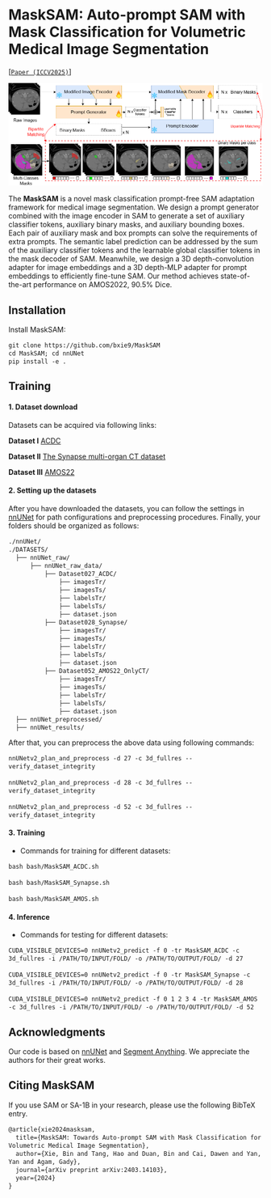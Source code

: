 # MaskSAM: Auto-prompt SAM with Mask Classification for Volumetric Medical Image Segmentation

[[`Paper (ICCV2025)`](https://arxiv.org/abs/2403.14103)] 

![Overview of MaskSAM framework](assets/overview.png?raw=true "Overview of MaskSAM framework")

The **MaskSAM** is a novel mask classification prompt-free SAM adaptation framework for medical image segmentation. We design a prompt generator combined with the image encoder in SAM to generate a set of auxiliary classifier tokens, auxiliary binary masks, and auxiliary bounding boxes. Each pair of auxiliary mask and box prompts can solve the requirements of extra prompts. The semantic label prediction can be addressed by the sum of the auxiliary classifier tokens and the learnable global classifier tokens in the mask decoder of SAM. Meanwhile, we design a 3D depth-convolution adapter for image embeddings and a 3D depth-MLP adapter for prompt embeddings to efficiently fine-tune SAM. Our method achieves state-of-the-art performance on AMOS2022, 90.5% Dice.

## Installation

Install MaskSAM:

```
git clone https://github.com/bxie9/MaskSAM
cd MaskSAM; cd nnUNet
pip install -e .
```

## Training
#### 1. Dataset download
Datasets can be acquired via following links:

**Dataset I**
[ACDC](https://www.creatis.insa-lyon.fr/Challenge/acdc/)

**Dataset II**
[The Synapse multi-organ CT dataset](https://www.synapse.org/#!Synapse:syn3193805/wiki/217789)

**Dataset III**
[AMOS22](https://amos22.grand-challenge.org/)

#### 2. Setting up the datasets
After you have downloaded the datasets, you can follow the settings in [nnUNet](https://github.com/MIC-DKFZ/nnUNet/blob/master/documentation/dataset_conversion.md) for path configurations and preprocessing procedures. Finally, your folders should be organized as follows:

```
./nnUNet/
./DATASETS/
  ├── nnUNet_raw/
      ├── nnUNet_raw_data/
          ├── Dataset027_ACDC/
              ├── imagesTr/
              ├── imagesTs/
              ├── labelsTr/
              ├── labelsTs/
              ├── dataset.json
          ├── Dataset028_Synapse/
              ├── imagesTr/
              ├── imagesTs/
              ├── labelsTr/
              ├── labelsTs/
              ├── dataset.json
          ├── Dataset052_AMOS22_OnlyCT/
              ├── imagesTr/
              ├── imagesTs/
              ├── labelsTr/
              ├── labelsTs/
              ├── dataset.json
  ├── nnUNet_preprocessed/
  ├── nnUNet_results/
```

After that, you can preprocess the above data using following commands:

```
nnUNetv2_plan_and_preprocess -d 27 -c 3d_fullres --verify_dataset_integrity

nnUNetv2_plan_and_preprocess -d 28 -c 3d_fullres --verify_dataset_integrity

nnUNetv2_plan_and_preprocess -d 52 -c 3d_fullres --verify_dataset_integrity
```

#### 3. Training
- Commands for training for different datasets:

```
bash bash/MaskSAM_ACDC.sh 

bash bash/MaskSAM_Synapse.sh 

bash bash/MaskSAM_AMOS.sh 
```

#### 4. Inference

- Commands for testing for different datasets:

```
CUDA_VISIBLE_DEVICES=0 nnUNetv2_predict -f 0 -tr MaskSAM_ACDC -c 3d_fullres -i /PATH/TO/INPUT/FOLD/ -o /PATH/TO/OUTPUT/FOLD/ -d 27

CUDA_VISIBLE_DEVICES=0 nnUNetv2_predict -f 0 -tr MaskSAM_Synapse -c 3d_fullres -i /PATH/TO/INPUT/FOLD/ -o /PATH/TO/OUTPUT/FOLD/ -d 28

CUDA_VISIBLE_DEVICES=0 nnUNetv2_predict -f 0 1 2 3 4 -tr MaskSAM_AMOS -c 3d_fullres -i /PATH/TO/INPUT/FOLD/ -o /PATH/TO/OUTPUT/FOLD/ -d 52

```

## Acknowledgments
Our code is based on [nnUNet](https://github.com/MIC-DKFZ/nnUNet) and [Segment Anything](https://github.com/facebookresearch/segment-anything). We appreciate the authors for their great works. 


## Citing MaskSAM

If you use SAM or SA-1B in your research, please use the following BibTeX entry.

```
@article{xie2024masksam,
  title={MaskSAM: Towards Auto-prompt SAM with Mask Classification for Volumetric Medical Image Segmentation},
  author={Xie, Bin and Tang, Hao and Duan, Bin and Cai, Dawen and Yan, Yan and Agam, Gady},
  journal={arXiv preprint arXiv:2403.14103},
  year={2024}
}
```